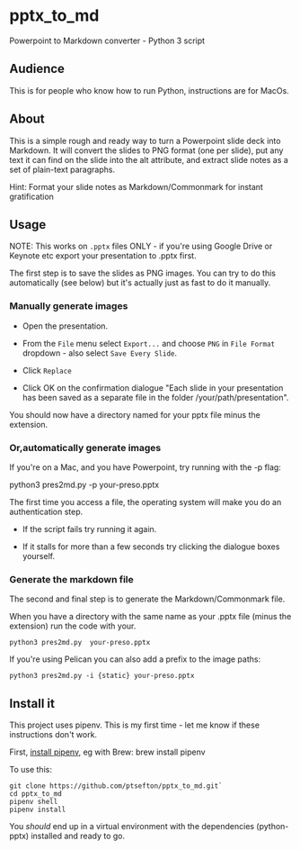 # pptx_to_md

Powerpoint to Markdown converter - Python 3 script



## Audience

This is for people who know how to run Python, instructions are for MacOs.

## About 

This is a simple rough and ready way to turn a Powerpoint slide deck into Markdown. It will convert the slides to PNG format (one per slide), put any text it can find on the slide into the alt attribute, and extract slide notes as a set of plain-text paragraphs.

Hint: Format your slide notes as Markdown/Commonmark for instant gratification

## Usage

NOTE: This works on `.pptx` files ONLY - if you're using Google Drive or Keynote etc export your presentation to .pptx first.

The first step is to save the slides as PNG images. You can try to do this automatically (see below) but it's actually just as fast to do it manually.

### Manually generate images

* Open the presentation.

* From the `File` menu select `Export...` and choose `PNG` in `File Format` dropdown - also select `Save Every Slide`.

*  Click `Replace`

* Click OK on the confirmation dialogue "Each slide in your presentation has been saved as a separate file in the folder /your/path/presentation".

You should now have a directory named for your pptx file minus the extension.

### Or,automatically generate images

If you're on a Mac, and you have Powerpoint, try running with the -p flag:

   python3 pres2md.py -p your-preso.pptx 

The first time you access a file, the operating system will make you do an authentication step.

*  If the script fails try running it again. 

*  If it stalls for more than a few seconds try clicking the dialogue boxes yourself.


### Generate the markdown file

The second and final step is to generate the Markdown/Commonmark file.   

When you have a directory with the same name as your .pptx file (minus the extension) run the code with your.

    python3 pres2md.py  your-preso.pptx 


If you're using Pelican you can also add a prefix to the image paths:

    python3 pres2md.py -i {static} your-preso.pptx 








## Install it

This project uses pipenv. This is my first time - let me know if these instructions don't work.

First, [install pipenv](https://github.com/pypa/pipenv), eg with Brew:
    brew install pipenv

To use this:

```
git clone https://github.com/ptsefton/pptx_to_md.git`
cd pptx_to_md
pipenv shell
pipenv install
```

You _should_ end up in a virtual environment with the dependencies (python-pptx) installed and ready to go.




